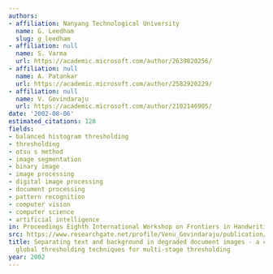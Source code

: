 ```yaml
---
authors:
- affiliation: Nanyang Technological University
  name: G. Leedham
  slug: g_leedham
- affiliation: null
  name: S. Varma
  url: https://academic.microsoft.com/author/2639820256/
- affiliation: null
  name: A. Patankar
  url: https://academic.microsoft.com/author/2582920229/
- affiliation: null
  name: V. Govindaraju
  url: https://academic.microsoft.com/author/2102146905/
date: '2002-08-06'
estimated_citations: 128
fields:
- balanced histogram thresholding
- thresholding
- otsu s method
- image segmentation
- binary image
- image processing
- digital image processing
- document processing
- pattern recognition
- computer vision
- computer science
- artificial intelligence
in: Proceedings Eighth International Workshop on Frontiers in Handwriting Recognition
src: https://www.researchgate.net/profile/Venu_Govindaraju/publication/3966342_Separating_text_and_background_in_degraded_document_images_-_a_comparison_of_global_thresholding_techniques_for_multi-stage_thresholding/links/09e41512f48394e63e000000.pdf?origin=publication_detail
title: Separating text and background in degraded document images - a comparison of
  global thresholding techniques for multi-stage thresholding
year: 2002
---
```

